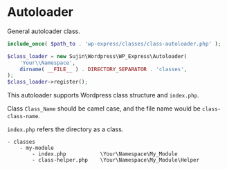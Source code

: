 # Autoloader
General autoloader class.

```php
include_once( $path_to . 'wp-express/classes/class-autoloader.php' );

$class_loader = new Sujin\Wordpress\WP_Express\Autoloader(
	'Your\\Namespace',
	dirname( __FILE__ ) . DIRECTORY_SEPARATOR . 'classes',
);
$class_loader->register();
```

This autoloader supports Wordpress class structure and `index.php`.

Class `Class_Name` should be camel case, and the file name would be `class-class-name`.

`index.php` refers the directory as a class.

```
- classes
    - my-module
        - index.php           \Your\Namespace\My_Module
        - class-helper.php    \Your\Namespace\My_Module\Helper
```
